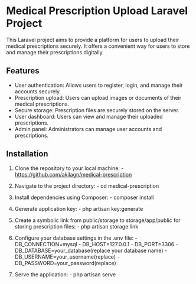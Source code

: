# Medical Prescription Upload Laravel Project

This Laravel project aims to provide a platform for users to upload their medical prescriptions securely. It offers a convenient way for users to store and manage their prescriptions digitally.

## Features

- User authentication: Allows users to register, login, and manage their accounts securely.
- Prescription upload: Users can upload images or documents of their medical prescriptions.
- Secure storage: Prescription files are securely stored on the server.
- User dashboard: Users can view and manage their uploaded prescriptions.
- Admin panel: Administrators can manage user accounts and prescriptions.

## Installation

1. Clone the repository to your local machine:
        - https://github.com/akilagn/medical-prescription

2. Navigate to the project directory:
        - cd medical-prescription

3. Install dependencies using Composer:
        - composer install

4. Generate application key:
        - php artisan key:generate

5. Create a symbolic link from public/storage to storage/app/public for storing prescription files:
        - php artisan storage:link

6. Configure your database settings in the .env file:
        - DB_CONNECTION=mysql
        - DB_HOST=127.0.0.1
        - DB_PORT=3306
        - DB_DATABASE=your_database(replace your database name)
        - DB_USERNAME=your_username(replace)
        - DB_PASSWORD=your_password(replace)

7. Serve the application:
        - php artisan serve
